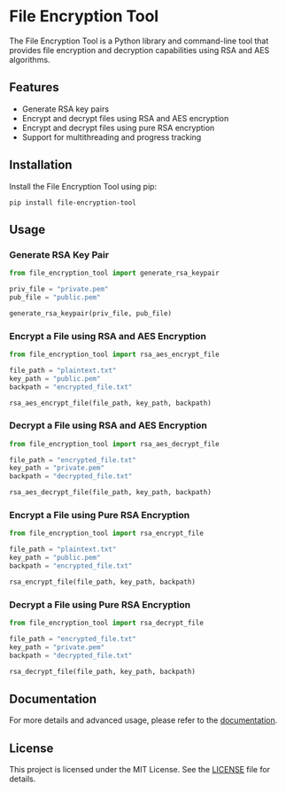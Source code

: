 # File Encryption Tool

The File Encryption Tool is a Python library and command-line tool that provides file encryption and decryption capabilities using RSA and AES algorithms.

## Features

- Generate RSA key pairs
- Encrypt and decrypt files using RSA and AES encryption
- Encrypt and decrypt files using pure RSA encryption
- Support for multithreading and progress tracking

## Installation

Install the File Encryption Tool using pip:

```shell
pip install file-encryption-tool
```

## Usage

### Generate RSA Key Pair

```python
from file_encryption_tool import generate_rsa_keypair

priv_file = "private.pem"
pub_file = "public.pem"

generate_rsa_keypair(priv_file, pub_file)
```

### Encrypt a File using RSA and AES Encryption

```python
from file_encryption_tool import rsa_aes_encrypt_file

file_path = "plaintext.txt"
key_path = "public.pem"
backpath = "encrypted_file.txt"

rsa_aes_encrypt_file(file_path, key_path, backpath)
```

### Decrypt a File using RSA and AES Encryption

```python
from file_encryption_tool import rsa_aes_decrypt_file

file_path = "encrypted_file.txt"
key_path = "private.pem"
backpath = "decrypted_file.txt"

rsa_aes_decrypt_file(file_path, key_path, backpath)
```

### Encrypt a File using Pure RSA Encryption

```python
from file_encryption_tool import rsa_encrypt_file

file_path = "plaintext.txt"
key_path = "public.pem"
backpath = "encrypted_file.txt"

rsa_encrypt_file(file_path, key_path, backpath)
```

### Decrypt a File using Pure RSA Encryption

```python
from file_encryption_tool import rsa_decrypt_file

file_path = "encrypted_file.txt"
key_path = "private.pem"
backpath = "decrypted_file.txt"

rsa_decrypt_file(file_path, key_path, backpath)
```

## Documentation

For more details and advanced usage, please refer to the [documentation](https://github.com/MWCT-Technicalization-Organization/File_Encryption_Tool).

## License

This project is licensed under the MIT License. See the [LICENSE](https://github.com/MWCT-Technicalization-Organization/File_Encryption_Tool/LICENSE) file for details.
```
